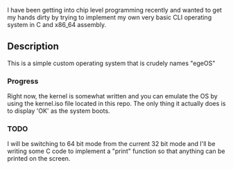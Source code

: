 
I have been getting into chip level programming recently and wanted to get my hands dirty by trying to implement my own very basic CLI operating system in C and x86_64 assembly.

## Description

This is a simple custom operating system that is crudely names "egeOS"

### Progress

Right now, the kernel is somewhat written and you can emulate the OS by using the kernel.iso file located in this repo. The only thing it actually does is to display 'OK' as the system boots.

### TODO

I will be switching to 64 bit mode from the current 32 bit mode and I'll be writing some C code to implement a "print" function so that anything can be printed on the screen.
